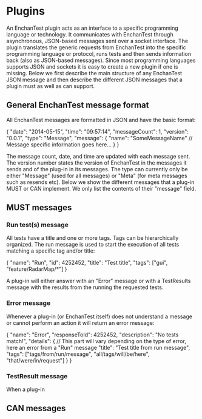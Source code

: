 # Plugins

An EnchanTest plugin acts as an interface to a specific programming language or technology. It communicates with EnchanTest through asynchronous, JSON-based messages sent over a socket interface. The plugin translates the generic requests from EnchanTest into the specific programming language or protocol, runs tests and then sends information back (also as JSON-based messages). Since most programming languages supports JSON and sockets it is easy to create a new plugin if one is missing. Below we first describe the main structure of any EnchanTest JSON message and then describe the different JSON messages that a plugin must as well as can support.

## General EnchanTest message format

All EnchanTest messages are formatted in JSON and have the basic format:

  {
    "date": "2014-05-15",
    "time": "09:57:14",
    "messageCount": 1,
    "version": "0.0.1",
    "type": "Message",
    "message": {
      "name": "SomeMessageName"
      // Message specific information goes here...
    } 
  }

The message count, date, and time are updated with each message sent. The version number states the version of EnchanTest in the messages it sends and of the plug-in in its messages. The type can currently only be either "Message" (used for all messages) or "Meta" (for meta messages such as resends etc). Below we show the different messages that a plug-in MUST or CAN implement. We only list the contents of their "message" field.

## MUST messages

### Run test(s) message

All tests have a title and one or more tags. Tags can be hierarchically organized. The run message is used to start the execution of all tests matching a specific tag and/or title:

  {
    "name": "Run",
    "id": 4252452,
    "title": "Test title",
    "tags": ["gui", "feature/RadarMap/*"]
  }

A plug-in will either answer with an "Error" message or with a TestResults message with the results from the running the requested tests.

### Error message

Whenever a plug-in (or EnchanTest itself) does not understand a message or cannot perform an action it will return an error message:

  {
    "name": "Error",
    "responseToId": 4252452,
    "description": "No tests match!",
    "details": {
      // This part will vary depending on the type of error, here an error from a "Run" message
      "title": "Test title from run message",
      "tags": ["tags/from/run/message", "all/tags/will/be/here", "that/were/in/request"]
    }
  }

### TestResult message

When a plug-in

## CAN messages